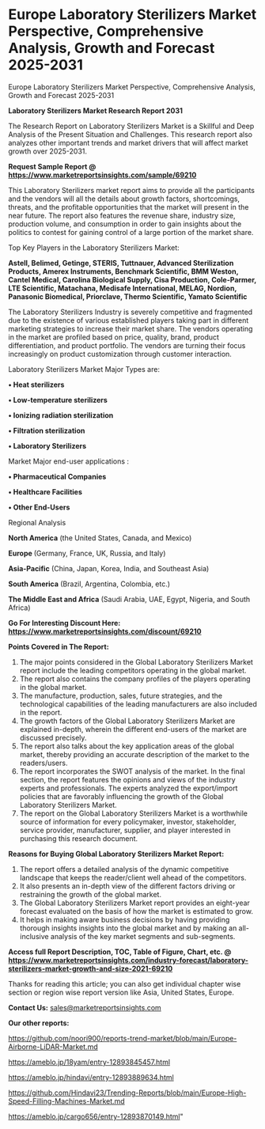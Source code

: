 # Europe Laboratory Sterilizers Market Perspective, Comprehensive Analysis, Growth and Forecast 2025-2031
Europe Laboratory Sterilizers Market Perspective, Comprehensive Analysis, Growth and Forecast 2025-2031

<strong>Laboratory Sterilizers Market Research Report 2031</strong>

The Research Report on Laboratory Sterilizers Market is a Skillful and Deep Analysis of the Present Situation and Challenges. This research report also analyzes other important trends and market drivers that will affect market growth over 2025-2031.

<strong>Request Sample Report @ <a href=https://www.marketreportsinsights.com/sample/69210>https://www.marketreportsinsights.com/sample/69210</a></strong>

This Laboratory Sterilizers market report aims to provide all the participants and the vendors will all the details about growth factors, shortcomings, threats, and the profitable opportunities that the market will present in the near future. The report also features the revenue share, industry size, production volume, and consumption in order to gain insights about the politics to contest for gaining control of a large portion of the market share.

Top Key Players in the Laboratory Sterilizers Market:

<strong>Astell, Belimed, Getinge, STERIS, Tuttnauer, Advanced Sterilization Products, Amerex Instruments, Benchmark Scientific, BMM Weston, Cantel Medical, Carolina Biological Supply, Cisa Production, Cole-Parmer, LTE Scientific, Matachana, Medisafe International, MELAG, Nordion, Panasonic Biomedical, Priorclave, Thermo Scientific, Yamato Scientific</strong>

The Laboratory Sterilizers Industry is severely competitive and fragmented due to the existence of various established players taking part in different marketing strategies to increase their market share. The vendors operating in the market are profiled based on price, quality, brand, product differentiation, and product portfolio. The vendors are turning their focus increasingly on product customization through customer interaction.

Laboratory Sterilizers Market Major Types are:

<strong>• Heat sterilizers

• Low-temperature sterilizers

• Ionizing radiation sterilization

• Filtration sterilization

• Laboratory Sterilizers</strong>

Market Major end-user applications :

<strong>• Pharmaceutical Companies

• Healthcare Facilities

• Other End-Users</strong>

Regional Analysis

</u><strong><b>North America</b></strong> (the United States, Canada, and Mexico)

<strong><b>Europe </b></strong>(Germany, France, UK, Russia, and Italy)

<strong><b>Asia-Pacific</b></strong> (China, Japan, Korea, India, and Southeast Asia)

<strong><b>South America</b></strong> (Brazil, Argentina, Colombia, etc.)

<strong><b>The Middle East and Africa</b></strong> (Saudi Arabia, UAE, Egypt, Nigeria, and South Africa)

<strong>Go For Interesting Discount Here: <a href=https://www.marketreportsinsights.com/discount/69210>https://www.marketreportsinsights.com/discount/69210</a></strong>

<strong>Points Covered in The Report:</strong>
<ol>
  <li>The major points considered in the Global Laboratory Sterilizers Market report include the leading competitors operating in the global market.</li>
  <li>The report also contains the company profiles of the players operating in the global market.</li>
  <li>The manufacture, production, sales, future strategies, and the technological capabilities of the leading manufacturers are also included in the report.</li>
  <li>The growth factors of the Global Laboratory Sterilizers Market are explained in-depth, wherein the different end-users of the market are discussed precisely.</li>
  <li>The report also talks about the key application areas of the global market, thereby providing an accurate description of the market to the readers/users.</li>
  <li>The report incorporates the SWOT analysis of the market. In the final section, the report features the opinions and views of the industry experts and professionals. The experts analyzed the export/import policies that are favorably influencing the growth of the Global Laboratory Sterilizers Market.</li>
  <li>The report on the Global Laboratory Sterilizers Market is a worthwhile source of information for every policymaker, investor, stakeholder, service provider, manufacturer, supplier, and player interested in purchasing this research document.</li>
</ol>
<strong>Reasons for Buying Global Laboratory Sterilizers Market Report:</strong>

<ol>
  <li>The report offers a detailed analysis of the dynamic competitive landscape that keeps the reader/client well ahead of the competitors.</li>
  <li>It also presents an in-depth view of the different factors driving or restraining the growth of the global market.</li>
  <li>The Global Laboratory Sterilizers Market report provides an eight-year forecast evaluated on the basis of how the market is estimated to grow.</li>
  <li>It helps in making aware business decisions by having providing thorough insights insights into the global market and by making an all-inclusive analysis of the key market segments and sub-segments.</li>
</ol>
<strong>Access full Report Description, TOC, Table of Figure, Chart, etc. @ <a href=https://www.marketreportsinsights.com/industry-forecast/laboratory-sterilizers-market-growth-and-size-2021-69210>https://www.marketreportsinsights.com/industry-forecast/laboratory-sterilizers-market-growth-and-size-2021-69210</a></strong>


Thanks for reading this article; you can also get individual chapter wise section or region wise report version like Asia, United States, Europe.

<strong>Contact Us:</strong>
sales@marketreportsinsights.com

<strong>Our other reports:</strong>

<a href=https://github.com/noori900/reports-trend-market/blob/main/Europe-Airborne-LiDAR-Market.md>https://github.com/noori900/reports-trend-market/blob/main/Europe-Airborne-LiDAR-Market.md</a>

<a href=https://ameblo.jp/18yam/entry-12893845457.html>https://ameblo.jp/18yam/entry-12893845457.html</a>

<a href=https://ameblo.jp/hindavi/entry-12893889634.html>https://ameblo.jp/hindavi/entry-12893889634.html</a>

<a href=https://github.com/Hindavi23/Trending-Reports/blob/main/Europe-High-Speed-Filling-Machines-Market.md>https://github.com/Hindavi23/Trending-Reports/blob/main/Europe-High-Speed-Filling-Machines-Market.md</a>

<a href=https://ameblo.jp/cargo656/entry-12893870149.html>https://ameblo.jp/cargo656/entry-12893870149.html</a>"
